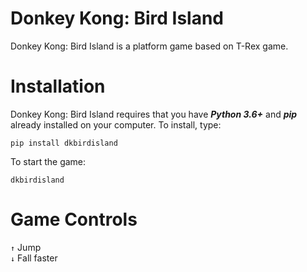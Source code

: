 # Donkey Kong: Bird Island
Donkey Kong: Bird Island is a platform game based on T-Rex game.

# Installation
Donkey Kong: Bird Island requires that you have ***Python 3.6+*** and ***pip*** already installed on your computer. To install, type:

```
pip install dkbirdisland
```

To start the game:

```
dkbirdisland
```

# Game Controls
  ``` ↑ ``` Jump <br>
  ``` ↓ ``` Fall faster
